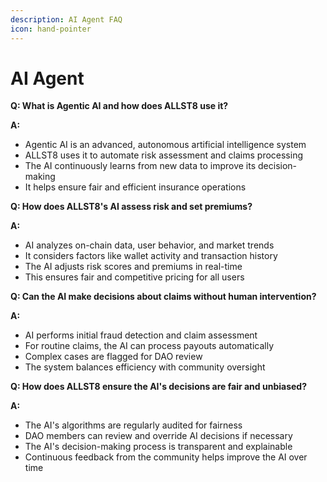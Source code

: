 ```yaml
---
description: AI Agent FAQ
icon: hand-pointer
---
```


# AI Agent

**Q: What is Agentic AI and how does ALLST8 use it?**

**A:**

* Agentic AI is an advanced, autonomous artificial intelligence system
* ALLST8 uses it to automate risk assessment and claims processing
* The AI continuously learns from new data to improve its decision-making
* It helps ensure fair and efficient insurance operations

**Q: How does ALLST8's AI assess risk and set premiums?**

**A:**

* AI analyzes on-chain data, user behavior, and market trends
* It considers factors like wallet activity and transaction history
* The AI adjusts risk scores and premiums in real-time
* This ensures fair and competitive pricing for all users

**Q: Can the AI make decisions about claims without human intervention?**

**A:**

* AI performs initial fraud detection and claim assessment
* For routine claims, the AI can process payouts automatically
* Complex cases are flagged for DAO review
* The system balances efficiency with community oversight

**Q: How does ALLST8 ensure the AI's decisions are fair and unbiased?**

**A:**

* The AI's algorithms are regularly audited for fairness
* DAO members can review and override AI decisions if necessary
* The AI's decision-making process is transparent and explainable
* Continuous feedback from the community helps improve the AI over time

